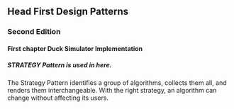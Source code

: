 ## Head First Design Patterns
### Second Edition

#### First chapter Duck Simulator Implementation
##### STRATEGY Pattern is used in here. 
The Strategy Pattern identifies a group of algorithms, collects them all, and renders them interchangeable. With the right strategy, an algorithm can change without affecting its users.
